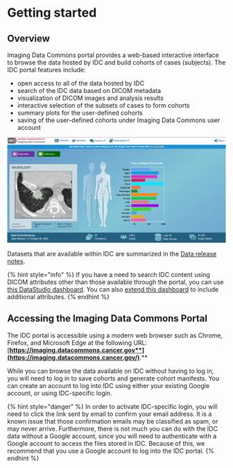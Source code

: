 # Getting started

## Overview

Imaging Data Commons portal provides a web-based interactive interface to browse the data hosted by IDC and build cohorts of cases \(subjects\). The IDC portal features include:

* open access to all of the data hosted by IDC
* search of the IDC data based on DICOM metadata
* visualization of DICOM images and analysis results
* interactive selection of the subsets of cases to form cohorts
* summary plots for the user-defined cohorts
* saving of the user-defined cohorts under Imaging Data Commons user account

![](../.gitbook/assets/homepagev3.png)

Datasets that are available within IDC are summarized in the [Data release notes](../data/data-release-notes.md).

{% hint style="info" %}
If you have a need to search IDC content using DICOM attributes other than those available through the portal, you can use [this DataStudio dashboard](https://datastudio.google.com/reporting/ab96379c-e134-414f-8996-188e678f1b70/page/KHtxB). You can also [extend this dashboard](../cookbook/data-studio/cohort-dashboard.md) to include additional attributes.
{% endhint %}

## Accessing the Imaging Data Commons Portal

The IDC portal is accessible using a modern web browser such as Chrome, Firefox, and Microsoft Edge at the following URL: [**https://imaging.datacommons.cancer.gov**](https://imaging.datacommons.cancer.gov/)**.**

While you can browse the data available on IDC without having to log in, you will need to log in to save cohorts and generate cohort manifests. You can create an account to log into IDC using either your existing Google account, or using IDC-specific login.

{% hint style="danger" %}
In order to activate IDC-specific login, you will need to click the link sent by email to confirm your email address. It is a known issue that those confirmation emails may be classified as spam, or may never arrive. Furthermore, there is not much you can do with the IDC data without a Google account, since you will need to authenticate with a Google account to access the files stored in IDC. Because of this, we recommend that you use a Google account to log into the IDC portal.
{% endhint %}

